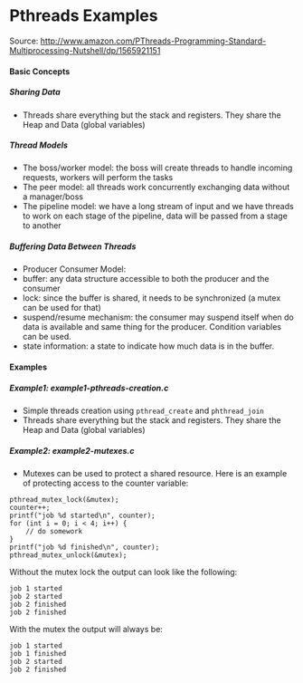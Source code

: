 Pthreads Examples
==============
Source: http://www.amazon.com/PThreads-Programming-Standard-Multiprocessing-Nutshell/dp/1565921151

#### Basic Concepts ####
##### Sharing Data ######
* Threads share everything but the stack and registers. They share the Heap and Data (global variables)

##### Thread Models #####
* The boss/worker model: the boss will create threads to handle incoming requests, workers will perform the tasks
* The peer model: all threads work concurrently exchanging data without a manager/boss
* The pipeline model: we have a long stream of input and we have threads to work on each stage of the pipeline, data will be passed from a stage to another

##### Buffering Data Between Threads #####
* Producer Consumer Model:
 * buffer: any data structure accessible to both the producer and the consumer
 * lock: since the buffer is shared, it needs to be synchronized (a mutex can be used for that)
 * suspend/resume mechanism: the consumer may suspend itself when do data is available and same thing for the producer. Condition variables can be used.
 * state information: a state to indicate how much data is in the buffer.

#### Examples ####
##### Example1: example1-pthreads-creation.c #####
* Simple threads creation using ```pthread_create``` and ```phthread_join```
* Threads share everything but the stack and registers. They share the Heap and Data (global variables)

##### Example2: example2-mutexes.c #####
* Mutexes can be used to protect a shared resource. Here is an example of protecting access to the counter variable:

``` 
pthread_mutex_lock(&mutex);
counter++;
printf("job %d started\n", counter);
for (int i = 0; i < 4; i++) {
    // do somework
}
printf("job %d finished\n", counter);
pthread_mutex_unlock(&mutex);
```

Without the mutex lock the output can look like the following:
```
job 1 started
job 2 started
job 2 finished
job 2 finished
```

With the mutex the output will always be: 
```
job 1 started
job 1 finished
job 2 started
job 2 finished
```
